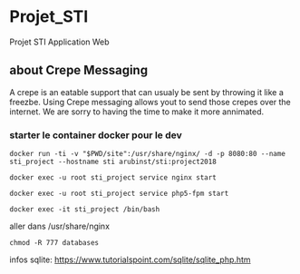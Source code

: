 # Projet_STI
Projet STI Application Web

## about Crepe Messaging
A crepe is an eatable support that can usualy be sent by throwing it like a freezbe. Using Crepe messaging allows yout to send those crepes over the internet.
We are sorry to having the time to make it more annimated.


### starter le container docker pour le dev

`docker run -ti -v "$PWD/site":/usr/share/nginx/ -d -p 8080:80 --name sti_project --hostname sti arubinst/sti:project2018
`

`docker exec -u root sti_project service nginx start`

`docker exec -u root sti_project service php5-fpm start`

`docker exec -it sti_project /bin/bash`

aller dans /usr/share/nginx

`chmod -R 777 databases`

infos sqlite: https://www.tutorialspoint.com/sqlite/sqlite_php.htm
